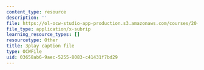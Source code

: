 ```yaml
---
content_type: resource
description: ''
file: https://ol-ocw-studio-app-production.s3.amazonaws.com/courses/20-219-becoming-the-next-bill-nye-writing-and-hosting-the-educational-show-january-iap-2015/03658ab69aec52558083c41431f7bd29_qkkI9Z9tKvo.vtt
file_type: application/x-subrip
learning_resource_types: []
resourcetype: Other
title: 3play caption file
type: OCWFile
uid: 03658ab6-9aec-5255-8083-c41431f7bd29
---
```

